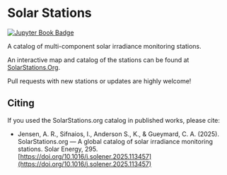 # Solar Stations
[![Jupyter Book Badge](https://jupyterbook.org/badge.svg)](https://SolarStations.Org)

A catalog of multi-component solar irradiance monitoring stations.

An interactive map and catalog of the stations can be found at [SolarStations.Org](https://SolarStations.Org).

Pull requests with new stations or updates are highly welcome!

## Citing
If you used the SolarStations.org catalog in published works, please cite:
- Jensen, A. R., Sifnaios, I., Anderson S., K., & Gueymard, C. A. (2025). SolarStations.org — A global catalog of solar irradiance monitoring stations. Solar Energy, 295. [https://doi.org/10.1016/j.solener.2025.113457](https://doi.org/10.1016/j.solener.2025.113457)
